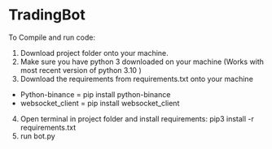 # TradingBot

To Compile and run code:

1. Download project folder onto your machine. 
2. Make sure you have python 3 downloaded on your machine (Works with most recent version of python 3.10 )
3. Download the requirements from requirements.txt onto your machine
- Python-binance = pip install python-binance
- websocket_client = pip install websocket_client
4. Open terminal in project folder and install requirements: pip3 install -r requirements.txt
5. run bot.py
